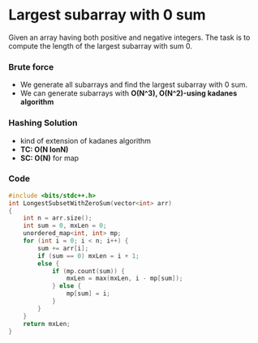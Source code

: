 # Largest subarray with 0 sum

Given an array having both positive and negative integers. The task is to compute the length of the largest subarray with sum 0.

### Brute force

-   We generate all subarrays and find the largest subarray with 0 sum.
-   We can generate subarrays with **O(N^3), O(N^2)-using kadanes algorithm**

### Hashing Solution

-   kind of extension of kadanes algorithm
-   **TC: O(N lonN)**
-   **SC: O(N)** for map

### Code

```cpp
#include <bits/stdc++.h>
int LongestSubsetWithZeroSum(vector<int> arr)
{
    int n = arr.size();
    int sum = 0, mxLen = 0;
    unordered_map<int, int> mp;
    for (int i = 0; i < n; i++) {
        sum += arr[i];
        if (sum == 0) mxLen = i + 1;
        else {
            if (mp.count(sum)) {
                mxLen = max(mxLen, i - mp[sum]);
            } else {
                mp[sum] = i;
            }
        }
    }
    return mxLen;
}
```
